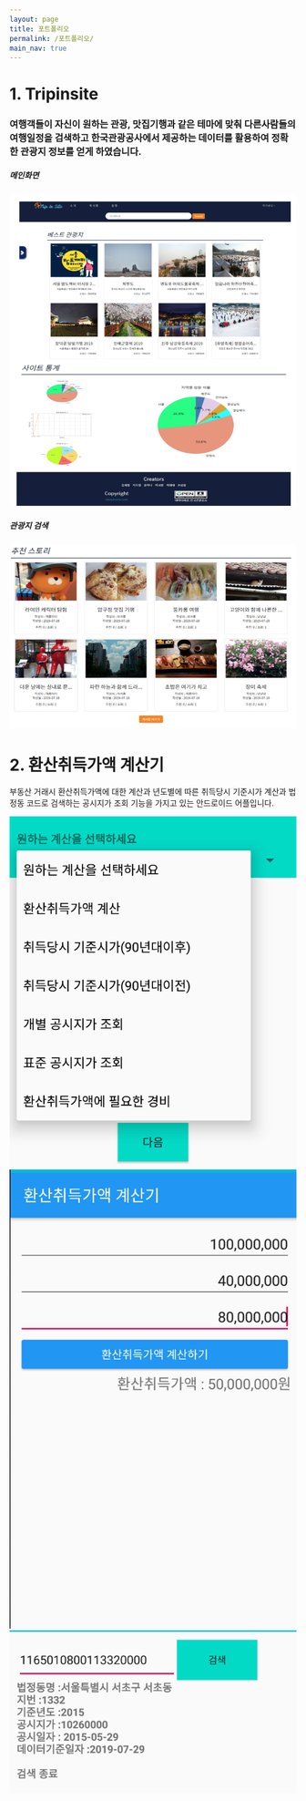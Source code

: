 ```yaml
---
layout: page
title: 포트폴리오
permalink: /포트폴리오/
main_nav: true
---
```


<h1>1. Tripinsite</h1>

<h3><p>여행객들이 자신이 원하는 관광, 맛집기행과 같은 테마에 맞춰 다른사람들의 여행일정을 검색하고 한국관광공사에서 제공하는 데이터를 활용하여 정확한 관광지 정보를 얻게 하였습니다.</p></h3>
<h5>메인화면</h5>
<img src="/assets/portfolio_img2.jpg" />
<h5>관광지 검색</h5>
<img src="/assets/portfolio_img1.jpg" />

<!-- // Tripinsite -->



<h1>2. 환산취득가액 계산기</h1>

<p>부동산 거래시 환산취득가액에 대한 계산과 년도별에 따른 취득당시 기준시가 계산과 법정동 코드로 검색하는 공시지가 조회 기능을 가지고 있는 안드로이드 어플입니다. </p>
<img src="/assets/myportfolio_img1.jpg" />
<img src="/assets/myportfolio_img2.jpg" />
<img src="/assets/myportfolio_img3.jpg" />

<!-- MyCalculator -->
